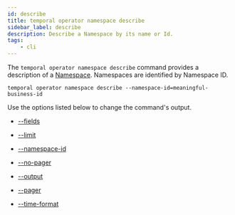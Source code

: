 ```yaml
---
id: describe
title: temporal operator namespace describe
sidebar_label: describe
description: Describe a Namespace by its name or Id.
tags:
    - cli
---
```


The `temporal operator namespace describe` command provides a description of a [Namespace](/concepts/what-is-a-namespace).
Namespaces are identified by Namespace ID.

`temporal operator namespace describe --namespace-id=meaningful-business-id`

Use the options listed below to change the command's output.

- [--fields](/cli/cmd-options/fields)

- [--limit](/cli/cmd-options/limit)

- [--namespace-id](/cli/cmd-options/namespace-id)

- [--no-pager](/cli/cmd-options/no-pager)

- [--output](/cli/cmd-options/output)

- [--pager](/cli/cmd-options/pager)

- [--time-format](/cli/cmd-options/time-format)
